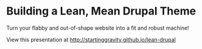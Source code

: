 # Building a Lean, Mean Drupal Theme
Turn your flabby and out-of-shape website into a fit and robust machine!

View this presentation at <a href="http://startinggravity.github.io/lean-drupal/" title="Github">http://startinggravity.github.io/lean-drupal</a>
